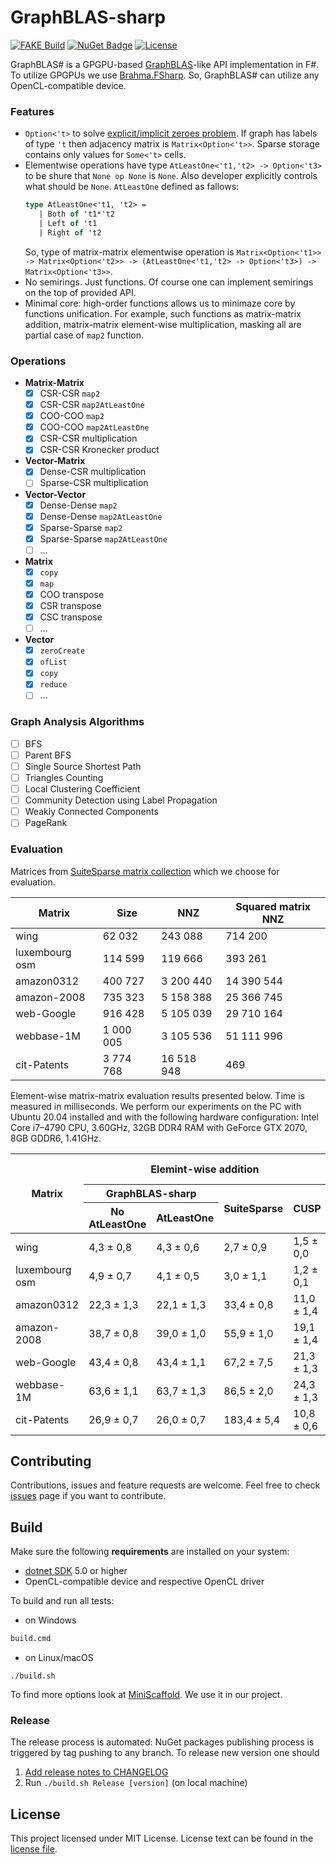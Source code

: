 # GraphBLAS-sharp

[![FAKE Build](https://github.com/YaccConstructor/GraphBLAS-sharp/actions/workflows/build-on-push.yml/badge.svg)](https://github.com/YaccConstructor/GraphBLAS-sharp/actions/workflows/build-on-push.yml)
[![NuGet Badge](https://buildstats.info/nuget/GraphBLAS-sharp)](https://www.nuget.org/packages/GraphBLAS-sharp/)
[![License](https://img.shields.io/badge/License-MIT-red.svg)](https://opensource.org/licenses/MIT)





GraphBLAS# is a GPGPU-based [GraphBLAS](https://graphblas.org/)-like API implementation in F#. To utilize GPGPUs we use [Brahma.FSharp](https://github.com/YaccConstructor/Brahma.FSharp). So, GraphBLAS# can utilize any OpenCL-compatible device.

### Features
- ```Option<'t>``` to solve [explicit/implicit zeroes problem](https://github.com/GraphBLAS/LAGraph/issues/28#issuecomment-542952115). If graph has labels of type ```'t``` then adjacency matrix is ```Matrix<Option<'t>>```. Sparse storage contains only values for ```Some<'t>``` cells.
- Elementwise operations have type ```AtLeastOne<'t1,'t2> -> Option<'t3>``` to be shure that ```None op None``` is ```None```. Also developer explicitly controls what should be ```None```. ```AtLeastOne``` defined as fallows:
  ```fsharp
  type AtLeastOne<'t1, 't2> =
     | Both of 't1*'t2
     | Left of 't1
     | Right of 't2
  ```
  So, type of matrix-matrix elementwise operation is ```Matrix<Option<'t1>> -> Matrix<Option<'t2>> -> (AtLeastOne<'t1,'t2> -> Option<'t3>) -> Matrix<Option<'t3>>```.
- No semirings. Just functions. Of course one can implement semirings on the top of provided API.
- Minimal core: high-order functions allows us to minimaze core by functions unification. For example, such functions as matrix-matrix addition, matrix-matrix element-wise multiplication, masking all are partial case of `map2` function.

### Operations
- **Matrix-Matrix**
    - [x] CSR-CSR `map2`
    - [x] CSR-CSR `map2AtLeastOne`
    - [x] COO-COO `map2`
    - [x] COO-COO `map2AtLeastOne`
    - [x] CSR-CSR multiplication
    - [x] CSR-CSR Kronecker product
- **Vector-Matrix**
    - [x] Dense-CSR multiplication
    - [ ] Sparse-CSR multiplication
- **Vector-Vector**
    - [x] Dense-Dense `map2`
    - [x] Dense-Dense `map2AtLeastOne`
    - [x] Sparse-Sparse `map2`
    - [x] Sparse-Sparse `map2AtLeastOne`
    - [ ] ...
- **Matrix**
    - [x] `copy`
    - [x] `map`
    - [x] COO transpose
    - [x] CSR transpose
    - [x] CSC transpose
    - [ ] ...
- **Vector**
    - [x] `zeroCreate`
    - [x] `ofList`
    - [x] `copy`
    - [x] `reduce`
    - [ ] ...

### Graph Analysis Algorithms
- [ ] BFS
- [ ] Parent BFS
- [ ] Single Source Shortest Path
- [ ] Triangles Counting
- [ ] Local Clustering Coefficient
- [ ] Community Detection using Label Propagation
- [ ] Weakly Connected Components
- [ ] PageRank

### Evaluation
Matrices from [SuiteSparse matrix collection](https://sparse.tamu.edu/) which we choose for evaluation.
<table>
<thead>
  <tr>
    <th>Matrix</th>
    <th>Size</th>
    <th>NNZ</th>
    <th>Squared matrix NNZ</th>
  </tr>
</thead>
<tbody>
  <tr>
    <td>wing</td>
    <td>62 032</td>
    <td>243 088</td>
    <td>714 200</td>
  </tr>
  <tr>
    <td>luxembourg osm</td>
    <td>114 599</td>
    <td>119 666</td>
    <td>393 261</td>
  </tr>
  <tr>
    <td>amazon0312</td>
    <td>400 727</td>
    <td>3 200 440</td>
    <td>14 390 544</td>
  </tr>
  <tr>
    <td>amazon-2008</td>
    <td>735 323</td>
    <td>5 158 388</td>
    <td>25 366 745</td>
  </tr>
  <tr>
    <td>web-Google</td>
    <td>916 428</td>
    <td>5 105 039</td>
    <td>29 710 164</td>
  </tr>
  <tr>
    <td>webbase-1M</td>
    <td>1 000 005</td>
    <td>3 105 536</td>
    <td>51 111 996</td>
  </tr>
  <tr>
    <td>cit-Patents</td>
    <td>3 774 768</td>
    <td>16 518 948</td>
    <td>469</td>
  </tr>
</tbody>
</table>

Element-wise matrix-matrix evaluation results presented below. Time is measured in milliseconds. We perform our experiments on the PC with Ubuntu 20.04 installed and with the following hardware configuration: Intel Core i7–4790 CPU, 3.60GHz, 32GB DDR4 RAM with GeForce GTX 2070, 8GB GDDR6, 1.41GHz.

<table>
<thead>
  <tr>
    <th rowspan="3">Matrix</th>
    <th colspan="4">Elemint-wise addition</th>
    <th colspan="2">Elemint-wise multiplication</th>
  </tr>
  <tr>
    <th colspan="2">GraphBLAS-sharp</th>
    <th rowspan="2">SuiteSparse</th>
    <th rowspan="2">CUSP</th>
    <th rowspan="2">GraphBLAS-sharp</th>
    <th rowspan="2">SuiteSparse</th>
  </tr>
  <tr>
    <th>No AtLeastOne</th>
    <th>AtLeastOne</th>
  </tr>
</thead>
<tbody>
  <tr>
    <td>wing</td>
    <td>4,3 ± 0,8</td>
    <td>4,3 ± 0,6</td>
    <td>2,7 ± 0,9</td>
    <td>1,5 ± 0,0</td>
    <td>3,7 ± 0,5</td>
    <td>3,5 ± 0,4</td>
  </tr>
  <tr>
    <td>luxembourg osm</td>
    <td>4,9 ± 0,7</td>
    <td>4,1 ± 0,5</td>
    <td>3,0 ± 1,1</td>
    <td>1,2 ± 0,1</td>
    <td>3,8 ± 0,6</td>
    <td>3,0 ± 0,6</td>
  </tr>
  <tr>
    <td>amazon0312</td>
    <td>22,3 ± 1,3</td>
    <td>22,1 ± 1,3</td>
    <td>33,4 ± 0,8</td>
    <td>11,0 ± 1,4</td>
    <td>18,7 ± 0,9</td>
    <td>35,7 ± 1,4</td>
  </tr>
  <tr>
    <td>amazon-2008</td>
    <td>38,7 ± 0,8</td>
    <td>39,0 ± 1,0</td>
    <td>55,9 ± 1,0</td>
    <td>19,1 ± 1,4</td>
    <td>34,5 ± 1,0</td>
    <td>58,9 ± 1,9</td>
  </tr>
  <tr>
    <td>web-Google</td>
    <td>43,4 ± 0,8</td>
    <td>43,4 ± 1,1</td>
    <td>67,2 ± 7,5</td>
    <td>21,3 ± 1,3</td>
    <td>39,0 ± 1,2</td>
    <td>66,2 ± 0,4</td>
  </tr>
  <tr>
    <td>webbase-1M</td>
    <td>63,6 ± 1,1</td>
    <td>63,7 ± 1,3</td>
    <td>86,5 ± 2,0</td>
    <td>24,3 ± 1,3</td>
    <td>54,5 ± 0,7</td>
    <td>37,6 ± 5,6</td>
  </tr>
  <tr>
    <td>cit-Patents</td>
    <td>26,9 ± 0,7</td>
    <td>26,0 ± 0,7</td>
    <td>183,4 ± 5,4</td>
    <td>10,8 ± 0,6</td>
    <td>24,3 ± 0,7</td>
    <td>162,2 ± 1,7</td>
  </tr>
</tbody>
</table>


## Contributing
Contributions, issues and feature requests are welcome.
Feel free to check [issues](https://github.com/YaccConstructor/GraphBLAS-sharp/issues) page if you want to contribute.

## Build
Make sure the following **requirements** are installed on your system:
- [dotnet SDK](https://dotnet.microsoft.com/en-us/download/dotnet/5.0) 5.0 or higher
- OpenCL-compatible device and respective OpenCL driver

To build and run all tests:

- on Windows
```cmd
build.cmd 
```

- on Linux/macOS
```shell
./build.sh 
```
To find more options look at [MiniScaffold](https://github.com/TheAngryByrd/MiniScaffold). We use it in our project.

### Release
The release process is automated: NuGet packages publishing process is triggered by tag pushing to any branch.
To release new version one should
1. [Add release notes to CHANGELOG](https://github.com/TheAngryByrd/MiniScaffold/blob/master/Content/Library/README.md#releasing)
2. Run ```./build.sh Release [version]``` (on local machine)


## License
This project licensed under MIT License. License text can be found in the [license file](https://github.com/YaccConstructor/GraphBLAS-sharp/blob/master/LICENSE.md).
 
